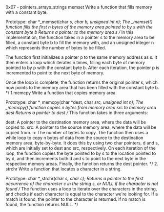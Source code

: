 0x07 - pointers_arrays_strings
memset
Write a function that fills memory with a constant byte.

Prototype: char *_memset(char *s, char b, unsigned int n);
The _memset() function fills the first n bytes of the memory area pointed to by s with the constant byte b
Returns a pointer to the memory area s
/*
In this implementation, the function takes in a pointer s to the memory area to be filled, a constant byte b to fill the memory with, and an unsigned integer n which represents the number of bytes to be filled.

The function first initializes a pointer p to the same memory address as s. It then enters a loop which iterates n times, filling each byte of memory pointed to by p with the constant byte b. After each iteration, the pointer p is incremented to point to the next byte of memory.

Once the loop is complete, the function returns the original pointer s, which now points to the memory area that has been filled with the constant byte b.
*/
1.memcpy
Write a function that copies memory area.

Prototype: char *_memcpy(char *dest, char *src, unsigned int n);
The _memcpy() function copies n bytes from memory area src to memory area dest
Returns a pointer to dest
/*
This function takes in three arguments:

dest: A pointer to the destination memory area, where the data will be copied to.
src: A pointer to the source memory area, where the data will be copied from.
n: The number of bytes to copy.
The function then uses a while loop to copy n bytes of data from the source to the destination memory area, byte-by-byte. It does this by using two char pointers, d and s, which are initially set to dest and src, respectively. On each iteration of the loop, the function copies the byte pointed to by s to the location pointed to by d, and then increments both d and s to point to the next byte in the respective memory areas. Finally, the function returns the dest pointer.
*/
2. strchr
Write a function that locates a character in a string.

Prototype: char *_strchr(char *s, char c);
Returns a pointer to the first occurrence of the character c in the string s, or NULL if the character is not found
/*
The function uses a loop to iterate over the characters in the string, and checks if each character is equal to the character we're looking for. If a match is found, the pointer to the character is returned. If no match is found, the function returns NULL.
*/


